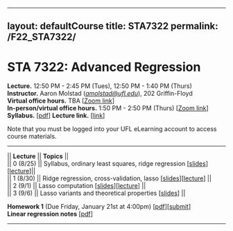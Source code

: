  ---
layout: defaultCourse
title: STA7322
permalink: /F22_STA7322/
---
# STA 7322: Advanced Regression   
**Lecture.**  12:50 PM - 2:45 PM  (Tues), 12:50 PM - 1:40 PM (Thurs)  
**Instructor.** Aaron Molstad (*amolstad@ufl.edu*), 202 Griffin-Floyd  
**Virtual office hours.** TBA [[Zoom link](https://ufl.zoom.us/j/6434957431)]  
**In-person/virtual office hours.** 1:50 PM - 2:50 PM (Thurs) [[Zoom link](https://ufl.zoom.us/j/6434957431)]  
**Syllabus.** [[pdf](https://ufl.instructure.com/courses/463961/files/70933679?wrap=1)] **Lecture link.** [[link](https://ufl.zoom.us/j/95497304717?pwd=NE9nY0hGcm84aWYzcFVzZXYxOU5mZz09)]  

Note that you must be logged into your UFL eLearning account to access course materials.  

---------------  

||  **Lecture** ||  **Topics**  ||  
|| 0 (8/25)  || Syllabus, ordinary least squares, ridge regression [[slides](https://ufl.instructure.com/files/70937117/download?download_frd=1)][[lecture](https://ufl.instructure.com/files/70937119/download?download_frd=1)]||  
|| 1 (8/30) || Ridge regression, cross-validation, lasso [[slides](https://ufl.instructure.com/files/71104309/download?download_frd=1)][[lecture](https://ufl.instructure.com/files/71104308/download?download_frd=1)] ||  
|| 2 (9/1) || Lasso computation [[slides](https://ufl.instructure.com/files/71183569/download?download_frd=1)][[lecture](https://ufl.instructure.com/files/71183552/download?download_frd=1)] ||  
|| 3 (9/6) || Lasso variants and theoretical properties [[slides](https://ufl.instructure.com/files/71222125/download?download_frd=1)] ||  


**Homework 1** (Due Friday, January 21st at 4:00pm) [[pdf](https://ufl.instructure.com/files/71182985/download?download_frd=1)][[submit](https://ufl.instructure.com/courses/463961/assignments/5390259)]   
**Linear regression notes** [[pdf](https://ufl.instructure.com/files/71183988/download?download_frd=1)]   

-----------------



